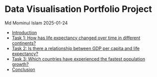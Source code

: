 Data Visualisation Portfolio Project
================
Md Mominul Islam
2025-01-24

- [Introduction](#introduction)
- [Task 1: How has life expectancy changed over time in different
  continents?](#task-1-how-has-life-expectancy-changed-over-time-in-different-continents)
- [Task 2: Is there a relationship between GDP per capita and life
  expectancy?](#task-2-is-there-a-relationship-between-gdp-per-capita-and-life-expectancy)
- [Task 3: Which countries have experienced the fastest population
  growth?](#task-3-which-countries-have-experienced-the-fastest-population-growth)
- [Conclusion](#conclusion)
